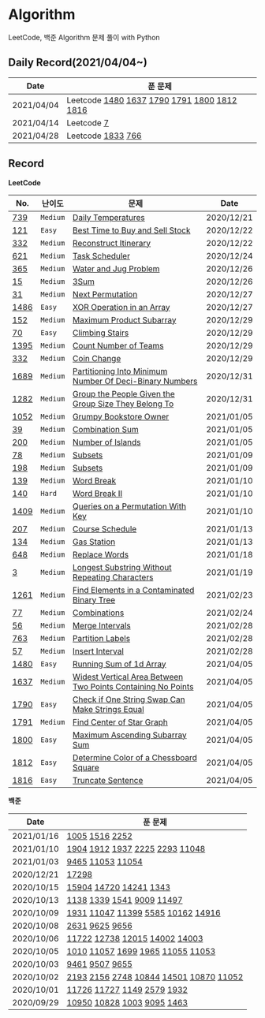 # Algorithm

LeetCode, 백준 Algorithm 문제 풀이 with Python

## Daily Record(2021/04/04~)

| Date       | 푼 문제                                                                                                                                                                                 |
| ---------- | --------------------------------------------------------------------------------------------------------------------------------------------------------------------------------------- |
| 2021/04/04 | Leetcode [1480](LeetCode/1480.py) [1637](LeetCode/1637.py) [1790](LeetCode/1790.py) [1791](LeetCode/1791.py) [1800](LeetCode/1800.py) [1812](LeetCode/1812.py) [1816](LeetCode/1816.py) |
| 2021/04/14 | Leetcode [7](LeetCode/7.py)                                                                                                                                                             |
| 2021/04/28 | Leetcode [1833](LeetCode/1833.py) [766](LeetCode/766.py)                                                                                                                                |

## Record

**LeetCode**

| No.                      | 난이도   | 문제                                                                                                                                                        | Date       |
| ------------------------ | -------- | ----------------------------------------------------------------------------------------------------------------------------------------------------------- | ---------- |
| [739](LeetCode/739.py)   | `Medium` | [Daily Temperatures](https://leetcode.com/problems/daily-temperatures/)                                                                                     | 2020/12/21 |
| [121](LeetCode/121.py)   | `Easy`   | [Best Time to Buy and Sell Stock](https://leetcode.com/problems/best-time-to-buy-and-sell-stock/)                                                           | 2020/12/22 |
| [332](LeetCode/332.py)   | `Medium` | [Reconstruct Itinerary](https://leetcode.com/problems/reconstruct-itinerary/)                                                                               | 2020/12/22 |
| [621](LeetCode/621.py)   | `Medium` | [Task Scheduler](https://leetcode.com/problems/task-scheduler/)                                                                                             | 2020/12/24 |
| [365](LeetCode/365.py)   | `Medium` | [Water and Jug Problem](https://leetcode.com/problems/water-and-jug-problem/)                                                                               | 2020/12/26 |
| [15](LeetCode/15.py)     | `Medium` | [3Sum](https://leetcode.com/problems/3sum/)                                                                                                                 | 2020/12/26 |
| [31](LeetCode/31.py)     | `Medium` | [Next Permutation](https://leetcode.com/problems/next-permutation/)                                                                                         | 2020/12/27 |
| [1486](LeetCode/1486.py) | `Easy`   | [XOR Operation in an Array](https://leetcode.com/problems/xor-operation-in-an-array/)                                                                       | 2020/12/27 |
| [152](LeetCode/152.py)   | `Medium` | [Maximum Product Subarray](https://leetcode.com/problems/maximum-product-subarray/)                                                                         | 2020/12/29 |
| [70](LeetCode/70.py)     | `Easy`   | [Climbing Stairs](https://leetcode.com/problems/climbing-stairs/)                                                                                           | 2020/12/29 |
| [1395](LeetCode/1395.py) | `Medium` | [Count Number of Teams](https://leetcode.com/problems/count-number-of-teams/)                                                                               | 2020/12/29 |
| [332](LeetCode/332.py)   | `Medium` | [Coin Change](https://leetcode.com/problems/coin-change/)                                                                                                   | 2020/12/29 |
| [1689](LeetCode/1689.py) | `Medium` | [Partitioning Into Minimum Number Of Deci-Binary Numbers](https://leetcode.com/problems/partitioning-into-minimum-number-of-deci-binary-numbers/)           | 2020/12/31 |
| [1282](LeetCode/1282.py) | `Medium` | [Group the People Given the Group Size They Belong To](https://leetcode.com/problems/group-the-people-given-the-group-size-they-belong-to/)                 | 2020/12/31 |
| [1052](LeetCode/1052.py) | `Medium` | [Grumpy Bookstore Owner](https://leetcode.com/problems/grumpy-bookstore-owner/)                                                                             | 2021/01/05 |
| [39](LeetCode/39.py)     | `Medium` | [Combination Sum](https://leetcode.com/problems/combination-sum/)                                                                                           | 2021/01/05 |
| [200](LeetCode/200.py)   | `Medium` | [Number of Islands](https://leetcode.com/problems/number-of-islands/)                                                                                       | 2021/01/05 |
| [78](Leetcode/78.py)     | `Medium` | [Subsets](https://leetcode.com/problems/subsets/)                                                                                                           | 2021/01/09 |
| [198](Leetcode/198.py)   | `Medium` | [Subsets](https://leetcode.com/problems/house-robber/)                                                                                                      | 2021/01/09 |
| [139](Leetcode/139.py)   | `Medium` | [Word Break](https://leetcode.com/problems/word-break/)                                                                                                     | 2021/01/10 |
| [140](Leetcode/140.py)   | `Hard`   | [Word Break II](https://leetcode.com/problems/word-break-ii/)                                                                                               | 2021/01/10 |
| [1409](Leetcode/1409.py) | `Medium` | [Queries on a Permutation With Key](https://leetcode.com/problems/queries-on-a-permutation-with-key/)                                                       | 2021/01/10 |
| [207](Leetcode/207.py)   | `Medium` | [Course Schedule](https://leetcode.com/problems/course-schedule/)                                                                                           | 2021/01/13 |
| [134](Leetcode/134.py)   | `Medium` | [Gas Station](https://leetcode.com/problems/gas-station/)                                                                                                   | 2021/01/13 |
| [648](Leetcode/648.py)   | `Medium` | [Replace Words](https://leetcode.com/problems/replace-words/)                                                                                               | 2021/01/18 |
| [3](Leetcode/3.py)       | `Medium` | [Longest Substring Without Repeating Characters](https://leetcode.com/problems/longest-substring-without-repeating-characters/)                             | 2021/01/19 |
| [1261](Leetcode/1261.py) | `Medium` | [Find Elements in a Contaminated Binary Tree](https://leetcode.com/problems/find-elements-in-a-contaminated-binary-tree/)                                   | 2021/02/23 |
| [77](Leetcode/77.py)     | `Medium` | [Combinations](https://leetcode.com/problems/combinations/)                                                                                                 | 2021/02/24 |
| [56](Leetcode/56.py)     | `Medium` | [Merge Intervals](https://leetcode.com/problems/merge-intervals/)                                                                                           | 2021/02/28 |
| [763](Leetcode/763.py)   | `Medium` | [Partition Labels](https://leetcode.com/problems/partition-labels/)                                                                                         | 2021/02/28 |
| [57](Leetcode/57.py)     | `Medium` | [Insert Interval](https://leetcode.com/problems/insert-interval/)                                                                                           | 2021/02/28 |
| [1480](Leetcode/1480.py) | `Easy`   | [Running Sum of 1d Array](https://leetcode.com/problems/running-sum-of-1d-array/)                                                                           | 2021/04/05 |
| [1637](Leetcode/1637.py) | `Medium` | [Widest Vertical Area Between Two Points Containing No Points](https://leetcode.com/problems/widest-vertical-area-between-two-points-containing-no-points/) | 2021/04/05 |
| [1790](Leetcode/1790.py) | `Easy`   | [Check if One String Swap Can Make Strings Equal](https://leetcode.com/problems/check-if-one-string-swap-can-make-strings-equal/)                           | 2021/04/05 |
| [1791](Leetcode/1791.py) | `Medium` | [Find Center of Star Graph](https://leetcode.com/problems/number-of-different-integers-in-a-string/)                                                        | 2021/04/05 |
| [1800](Leetcode/1800.py) | `Easy`   | [Maximum Ascending Subarray Sum](https://leetcode.com/problems/maximum-ascending-subarray-sum/)                                                             | 2021/04/05 |
| [1812](Leetcode/1812.py) | `Easy`   | [Determine Color of a Chessboard Square](https://leetcode.com/problems/determine-color-of-a-chessboard-square/)                                             | 2021/04/05 |
| [1816](Leetcode/1816.py) | `Easy`   | [Truncate Sentence](https://leetcode.com/problems/truncate-sentence/)                                                                                       | 2021/04/05 |

**백준**

| Date       | 푼 문제                                                                                                                                                                   |
| ---------- | ------------------------------------------------------------------------------------------------------------------------------------------------------------------------- |
| 2021/01/16 | [1005](BOJ/TopologicalSort/1005.py) [1516](BOJ/TopologicalSort/1516.py) [2252](BOJ/TopologicalSort/2252.py)                                                               |
| 2021/01/10 | [1904](BOJ/DP/1904.py) [1912](BOJ/DP/1912.py) [1937](BOJ/DP/1937.py) [2225](BOJ/DP/2225.py) [2293](BOJ/DP/2293.py) [11048](BOJ/DP/11048.py)                               |
| 2021/01/03 | [9465](BOJ/DP/9465.py) [11053](BOJ/DP/11053.py) [11054](BOJ/DP/11054.py)                                                                                                  |
| 2020/12/21 | [17298](BOJ/regular/17298.py)                                                                                                                                             |
| 2020/10/15 | [15904](BOJ/Greedy/15904.py) [14720](BOJ/Greedy/14720.py) [14241](BOJ/Greedy/14241.py) [1343](BOJ/Greedy/1343.py)                                                         |
| 2020/10/13 | [1138](BOJ/Greedy/1138.py) [1339](BOJ/Greedy/1339.py) [1541](BOJ/Greedy/1541.py) [9009](BOJ/Greedy/9009.py) [11497](BOJ/Greedy/11497.py)                                  |
| 2020/10/09 | [1931](BOJ/Greedy/1931.py) [11047](BOJ/Greedy/11047.py) [11399](BOJ/Greedy/11399.py) [5585](BOJ/Greedy/5585.py) [10162](BOJ/Greedy/10162.py) [14916](BOJ/Greedy/14916.py) |
| 2020/10/08 | [2631](BOJ/DP/2631.py) [9625](BOJ/DP/9625.py) [9656](BOJ/DP/9656.py)                                                                                                      |
| 2020/10/06 | [11722](BOJ/DP/11722.py) [12738](BOJ/DP/12738.py) [12015](BOJ/DP/12015.py) [14002](BOJ/DP/14002.py) [14003](BOJ/DP/14003.py)                                              |
| 2020/10/05 | [1010](BOJ/DP/1010.py) [11057](BOJ/DP/11057.py) [1699](BOJ/DP/1699.py) [1965](BOJ/DP/1965.py) [11055](BOJ/DP/11055.py) [11053](BOJ/DP/11053.py)                           |
| 2020/10/03 | [9461](BOJ/DP/9461.py) [9507](BOJ/DP/9507.py) [9655](BOJ/9655.py)                                                                                                         |
| 2020/10/02 | [2193](BOJ/DP/2193.py) [2156](BOJ/DP/2156.py) [2748](BOJ/DP/2748.py) [10844](BOJ/DP/10844.py) [14501](BOJ/DP/14501.py)  [10870](BOJ/DP/10870.py) [11052](BOJ/DP/11052.py) |
| 2020/10/01 | [11726](BOJ/DP/11726.py) [11727](BOJ/Dp/11727.py) [1149](BOJ/DP/1149.py) [2579](BOJ/DP/2579.py) [1932](BOJ/DP/1932.py)                                                    |
| 2020/09/29 | [10950](BOJ/DP/10950.py) [10828](BOJ/DP/10828.py) [1003](BOJ/DP/1003.py) [9095](BOJ/DP/9095.py) [1463](BOJ/DP/1463.py)                                                    |
